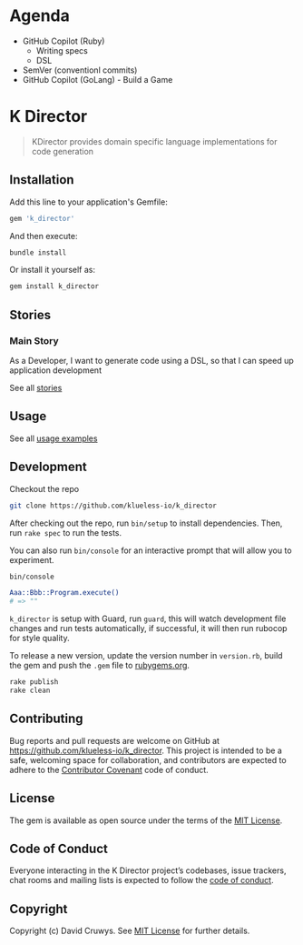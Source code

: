 # Agenda

- GitHub Copilot (Ruby)
  - Writing specs
  - DSL
- SemVer (conventionl commits)
- GitHub Copilot (GoLang) - Build a Game

# K Director

> KDirector provides domain specific language implementations for code generation

## Installation

Add this line to your application's Gemfile:

```ruby
gem 'k_director'
```

And then execute:

```bash
bundle install
```

Or install it yourself as:

```bash
gem install k_director
```

## Stories

### Main Story

As a Developer, I want to generate code using a DSL, so that I can speed up application development

See all [stories](./STORIES.md)


## Usage

See all [usage examples](./USAGE.md)



## Development

Checkout the repo

```bash
git clone https://github.com/klueless-io/k_director
```

After checking out the repo, run `bin/setup` to install dependencies. Then, run `rake spec` to run the tests. 

You can also run `bin/console` for an interactive prompt that will allow you to experiment.

```bash
bin/console

Aaa::Bbb::Program.execute()
# => ""
```

`k_director` is setup with Guard, run `guard`, this will watch development file changes and run tests automatically, if successful, it will then run rubocop for style quality.

To release a new version, update the version number in `version.rb`, build the gem and push the `.gem` file to [rubygems.org](https://rubygems.org).

```bash
rake publish
rake clean
```

## Contributing

Bug reports and pull requests are welcome on GitHub at https://github.com/klueless-io/k_director. This project is intended to be a safe, welcoming space for collaboration, and contributors are expected to adhere to the [Contributor Covenant](http://contributor-covenant.org) code of conduct.

## License

The gem is available as open source under the terms of the [MIT License](https://opensource.org/licenses/MIT).

## Code of Conduct

Everyone interacting in the K Director project’s codebases, issue trackers, chat rooms and mailing lists is expected to follow the [code of conduct](https://github.com/klueless-io/k_director/blob/master/CODE_OF_CONDUCT.md).

## Copyright

Copyright (c) David Cruwys. See [MIT License](LICENSE.txt) for further details.

